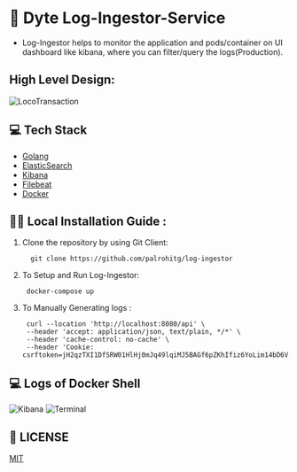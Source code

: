 # :metal:	Dyte Log-Ingestor-Service
- Log-Ingestor helps to monitor the application and pods/container on UI dashboard like kibana, where you can filter/query the logs(Production). 


## High Level Design:
![LocoTransaction](https://github-production-user-asset-6210df.s3.amazonaws.com/40069230/284015822-0b0a5d47-80e1-4bd0-a352-03634b288323.png)

## :computer: Tech Stack

* [Golang](https://go.dev/)
* [ElasticSearch](https://www.elastic.co/elasticsearch)
* [Kibana](https://www.elastic.co/kibana)
* [Filebeat](https://www.elastic.co/beats/filebeat)
* [Docker](https://www.docker.com/)


## :running_woman: Local Installation Guide :

1. Clone the repository by using Git Client:

         git clone https://github.com/palrohitg/log-ingestor

2. To Setup and Run Log-Ingestor:

        docker-compose up 

3. To Manually Generating logs :

        curl --location 'http://localhost:8080/api' \
        --header 'accept: application/json, text/plain, */*' \
        --header 'cache-control: no-cache' \
        --header 'Cookie: csrftoken=jH2qzTXI1DfSRW01HlHj0mJq49lqiMJ5BAGf6pZKhIfiz6YoLim14bD6V06tde7v'



## :computer: Logs of Docker Shell
![Kibana](https://github.com/palrohitg/log-ingestor/assets/40069230/a33a9fbb-be2c-4e9a-8812-338e0f2bbc81)
![Terminal](https://github.com/palrohitg/log-ingestor/assets/40069230/b11e1d11-94be-493f-90e1-ae3d39e66557)

## 📜 LICENSE

[MIT](https://github.com/palrohitg/log-ingestor) 